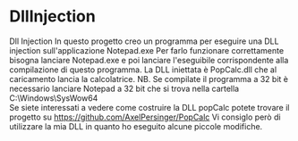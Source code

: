 # DllInjection
Dll Injection
In questo progetto creo un programma per eseguire una DLL injection sull'applicazione Notepad.exe
Per farlo funzionare correttamente bisogna lanciare Notepad.exe e poi lanciare l'eseguibile corrispondente alla compilazione di questo programma.
La DLL iniettata è PopCalc.dll che al caricamento lancia la calcolatrice.
NB. Se compilate il programma a 32 bit è necessario lanciare Notepad a 32 bit che si trova nella cartella C:\Windows\SysWow64\
Se siete interessati a vedere come costruire la DLL popCalc potete trovare il progetto su https://github.com/AxelPersinger/PopCalc
Vi consiglo però di utilizzare la mia DLL in quanto ho eseguito alcune piccole modifiche.

